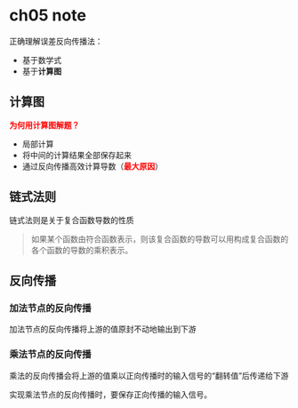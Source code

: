 # ch05 note

正确理解误差反向传播法：
- 基于数学式
- 基于**计算图**

## 计算图

<span style="color:red; font-weight: bold;">为何用计算图解题？</span>

- 局部计算
- 将中间的计算结果全部保存起来
- 通过反向传播高效计算导数（<span style="color:red; font-weight: bold;">最大原因</span>）

## 链式法则

链式法则是关于复合函数导数的性质

> 如果某个函数由符合函数表示，则该复合函数的导数可以用构成复合函数的各个函数的导数的乘积表示。

## 反向传播

### 加法节点的反向传播

加法节点的反向传播将上游的值原封不动地输出到下游

### 乘法节点的反向传播

乘法的反向传播会将上游的值乘以正向传播时的输入信号的“翻转值”后传递给下游

实现乘法节点的反向传播时，要保存正向传播的输入信号。